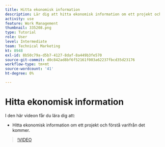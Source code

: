 ```yaml
---
title: Hitta ekonomisk information
description: Lär dig att hitta ekonomisk information om ett projekt och förstå varifrån den kommer.
activity: use
feature: Work Management
thumbnail: 335208.png
type: Tutorial
role: User
level: Intermediate
team: Technical Marketing
kt: 8948
exl-id: 8b50c79a-d5b7-4127-8daf-8a449b3fe570
source-git-commit: d0c842ad8bf6f52161f003a62237fbcd35d23176
workflow-type: tm+mt
source-wordcount: '41'
ht-degree: 0%

---
```


# Hitta ekonomisk information

I den här videon får du lära dig att:

* Hitta ekonomisk information om ett projekt och förstå varifrån det kommer.

>[!VIDEO](https://video.tv.adobe.com/v/335208/?quality=12)
